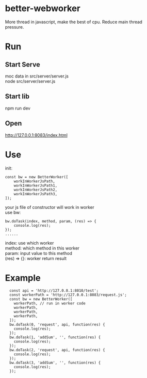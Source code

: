 # better-webworker
More thread in javascript, make the best of cpu. Reduce main thread pressure.  

# Run

## Start Serve
moc data in src/server/server.js  
node src/server/server.js  

## Start lib
npm run dev  

## Open  
http://127.0.0.1:8083/index.html

# Use  
init: 
```
const bw = new BetterWorker([
    workInWorkerJsPath,
    workInWorkerJsPath1,
    workInWorkerJsPath2,
    workInWorkerJsPath3,
]);
```
your js file of constructor will work in worker  
use bw:  
```
bw.doTask(index, method, param, (res) => {
    console.log(res);
});
......
```
index: use which worker  
method: which method in this worker  
param: input value to this method  
(res) => {}: worker return result

# Example  

```
  const api = 'http://127.0.0.1:8010/test';
  const workerPath = 'http://127.0.0.1:8083/request.js';
  const bw = new BetterWorker([
    workerPath, // run in worker code
    workerPath,
    workerPath,
    workerPath,
  ]);
  bw.doTask(0, 'request', api, function(res) {
    console.log(res);
  });
  bw.doTask(1, 'addSum', '', function(res) {
    console.log(res);
  });
  bw.doTask(2, 'request', api, function(res) {
    console.log(res);
  });
  bw.doTask(3, 'addSum', '', function(res) {
    console.log(res);
  });
```
